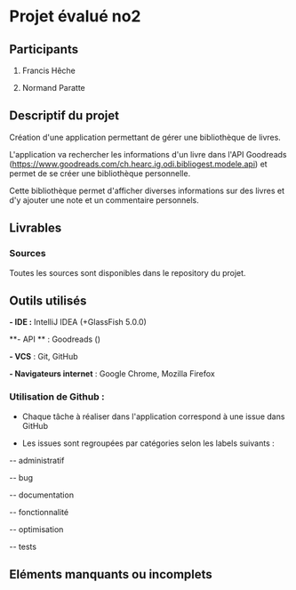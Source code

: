 # Projet évalué no2

## Participants

1. Francis Hêche

2. Normand Paratte

## Descriptif du projet

Création d'une application permettant de gérer une bibliothèque de livres.

L'application va rechercher les informations d'un livre dans l'API Goodreads (https://www.goodreads.com/ch.hearc.ig.odi.bibliogest.modele.api) et permet de se créer une bibliothèque personnelle.

Cette bibliothèque permet d'afficher diverses informations sur des livres et d'y ajouter une note et un commentaire personnels.


## Livrables

### Sources

Toutes les sources sont disponibles dans le repository du projet.



## Outils utilisés

**- IDE :** IntelliJ IDEA (+GlassFish 5.0.0)

**- API ** : Goodreads ()

**- VCS** : Git, GitHub

**- Navigateurs internet** : Google Chrome, Mozilla Firefox

### Utilisation de Github :

- Chaque tâche à réaliser dans l'application correspond à une issue dans GitHub

- Les issues sont regroupées par catégories selon les labels suivants :

-- administratif

-- bug

-- documentation

-- fonctionnalité

-- optimisation

-- tests

## Eléments manquants ou incomplets
